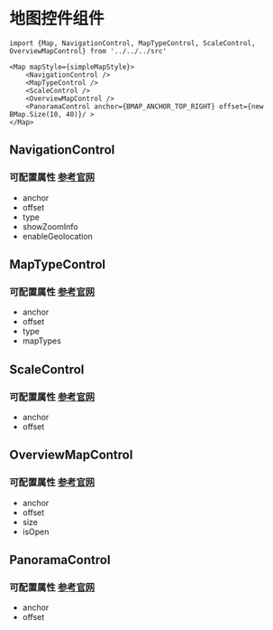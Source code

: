# 地图控件组件

    import {Map, NavigationControl, MapTypeControl, ScaleControl, OverviewMapControl} from '../../../src'

    <Map mapStyle={simpleMapStyle}>
        <NavigationControl />
        <MapTypeControl />
        <ScaleControl />
        <OverviewMapControl />
        <PanoramaControl anchor={BMAP_ANCHOR_TOP_RIGHT} offset={new BMap.Size(10, 40)}/ >
    </Map>
    
## NavigationControl 
### 可配置属性 [参考官网](http://lbsyun.baidu.com/cms/jsapi/class/jsapi_reference.html#a2b3)
- anchor
- offset
- type
- showZoomInfo
- enableGeolocation

## MapTypeControl
### 可配置属性 [参考官网](http://lbsyun.baidu.com/cms/jsapi/class/jsapi_reference.html#a2b16)
- anchor
- offset
- type
- mapTypes

## ScaleControl
### 可配置属性 [参考官网](http://lbsyun.baidu.com/cms/jsapi/class/jsapi_reference.html#a2b10)
- anchor
- offset

## OverviewMapControl
### 可配置属性 [参考官网](http://lbsyun.baidu.com/cms/jsapi/class/jsapi_reference.html#a2b8)
- anchor
- offset
- size
- isOpen

## PanoramaControl
### 可配置属性 [参考官网](http://lbsyun.baidu.com/cms/jsapi/class/jsapi_reference.html#a2b18)
- anchor
- offset
